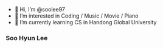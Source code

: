 - 👋 Hi, I’m @soolee97
- 👀 I’m interested in Coding / Music / Movie / Piano
- 🌱 I’m currently learning CS in Handong Global University

<!---
soolee97/soolee97 is a ✨ special ✨ repository because its `README.md` (this file) appears on your GitHub profile.
You can click the Preview link to take a look at your changes.
--->

<h3>Soo Hyun Lee</h3>
